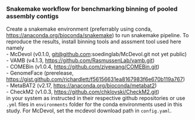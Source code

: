 ### Snakemake workflow for benchmarking binning of pooled assembly contigs

Create a snakemake environment (preferrably using conda, https://anaconda.org/bioconda/snakemake) to run snakemake pipeline. To reproduce the results, install binning tools and asssment tool used here namely \
        - McDevol (v0.1.0, git@github.com:soedinglab/McDevol.git not yet public) \
        - VAMB (v4.1.3, https://github.com/RasmussenLab/vamb.git) \
        - COMEBin (v1.0.4, https://github.com/ziyewang/COMEBin.git) \
        - GenomeFace (prerelease, https://gist.github.com/richardlett/f56156631ea8167983f6e670b119a767) \
        - MetaBAT2 (v2.17, https://anaconda.org/bioconda/metabat2) \
        - CheckM2 (v1.0.3, https://github.com/chklovski/CheckM2.git) \
in your system as instructed in their respective github repositories or use `.yml` files in `environments` folder for the conda environments used in this study. For McDevol, set the mcdevol download path in `config.yaml`.
